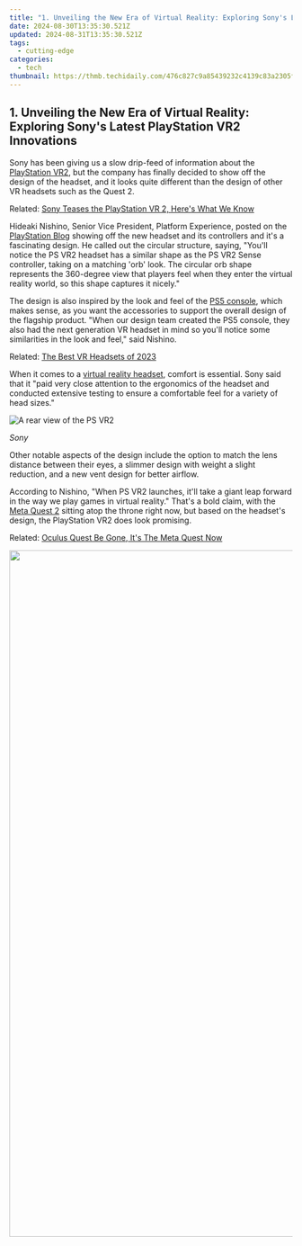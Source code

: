 ```yaml
---
title: "1. Unveiling the New Era of Virtual Reality: Exploring Sony's Latest PlayStation VR2 Innovations"
date: 2024-08-30T13:35:30.521Z
updated: 2024-08-31T13:35:30.521Z
tags:
  - cutting-edge
categories:
  - tech
thumbnail: https://thmb.techidaily.com/476c827c9a85439232c4139c83a2305fa9ac698418f9ddf4d7da2f9c5e7982c6.jpg
---
```


## 1. Unveiling the New Era of Virtual Reality: Exploring Sony's Latest PlayStation VR2 Innovations

Sony has been giving us a slow drip-feed of information about the [PlayStation VR2](https://facebook.techidaily.com/unveiling-a-new-era-for-social-listening-at-facebook/), but the company has finally decided to show off the design of the headset, and it looks quite different than the design of other VR headsets such as the Quest 2.

Related: [Sony Teases the PlayStation VR 2, Here's What We Know](https://facebook.techidaily.com/unveiling-a-new-era-for-social-listening-at-facebook/) 

 Hideaki Nishino, Senior Vice President, Platform Experience, posted on the [PlayStation Blog](https://blog.playstation.com/2022/02/22/first-look-the-headset-design-for-playstation-vr2/) showing off the new headset and its controllers and it's a fascinating design. He called out the circular structure, saying, "You'll notice the PS VR2 headset has a similar shape as the PS VR2 Sense controller, taking on a matching 'orb' look. The circular orb shape represents the 360-degree view that players feel when they enter the virtual reality world, so this shape captures it nicely."

 The design is also inspired by the look and feel of the [PS5 console](https://fox-helps.techidaily.com/in-2024-virtual-decoration-google-vs-alternative-ar-tools/), which makes sense, as you want the accessories to support the overall design of the flagship product. "When our design team created the PS5 console, they also had the next generation VR headset in mind so you'll notice some similarities in the look and feel," said Nishino.

Related: [The Best VR Headsets of 2023](https://vp-tips.techidaily.com/visual-harmony-ios-and-macos-photoviewer-blend/) 

 When it comes to a [virtual reality headset](https://vp-tips.techidaily.com/visual-harmony-ios-and-macos-photoviewer-blend/), comfort is essential. Sony said that it "paid very close attention to the ergonomics of the headset and conducted extensive testing to ensure a comfortable feel for a variety of head sizes."

![A rear view of the PS VR2](https://static1.howtogeekimages.com/wordpress/wp-content/uploads/2022/02/psvr2design.jpg) 

_Sony_

 Other notable aspects of the design include the option to match the lens distance between their eyes, a slimmer design with weight a slight reduction, and a new vent design for better airflow.

 According to Nishino, "When PS VR2 launches, it'll take a giant leap forward in the way we play games in virtual reality." That's a bold claim, with the [Meta Quest 2](https://video-screen-grab.techidaily.com/new-how-to-record-edit-and-produce-high-quality-webcam-videos/) sitting atop the throne right now, but based on the headset's design, the PlayStation VR2 does look promising.

Related: [Oculus Quest Be Gone, It's The Meta Quest Now](https://video-screen-grab.techidaily.com/new-how-to-record-edit-and-produce-high-quality-webcam-videos/)

<ins class="adsbygoogle"
     style="display:block"
     data-ad-format="autorelaxed"
     data-ad-client="ca-pub-7571918770474297"
     data-ad-slot="1223367746"></ins>



<ins class="adsbygoogle"
     style="display:block"
     data-ad-client="ca-pub-7571918770474297"
     data-ad-slot="8358498916"
     data-ad-format="auto"
     data-full-width-responsive="true"></ins>



<!-- affiliate ads begin -->
<a href="https://vapordna.pxf.io/c/5597632/1496243/17238" target="_top" id="1496243"><img src="//a.impactradius-go.com/display-ad/17238-1496243" border="0" alt="" width="1000" height="1221"/></a><img height="0" width="0" src="https://imp.pxf.io/i/5597632/1496243/17238" style="position:absolute;visibility:hidden;" border="0" />
<!-- affiliate ads end -->